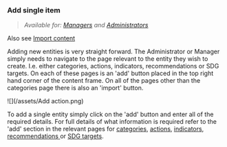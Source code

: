 ### Add single item

> _Available for: [Managers](/managers/manager.md) and [Administrators](/admins/admin.md)_

Also see [Import content](/managers/import.md)

Adding new entities is very straight forward. The Administrator or Manager simply needs to navigate to the page relevant to the entity they wish to create. I.e. either categories, actions, indicators, recommendations or SDG targets. On each of these pages is an 'add' button placed in the top right hand corner of the content frame. On all of the pages other than the categories page there is also an 'import' button.

![](/assets/Add action.png)

To add a single entity simply click on the 'add' button and enter all of the required details. For full details of what information is required refer to the 'add' section in the relevant pages for [categories](/members/categories.md), [actions](/members/actions.md), [indicators](/members/indicators.md), [recommendations ](/members/recommendations.md)or [SDG targets](/members/sdg-targets.md).